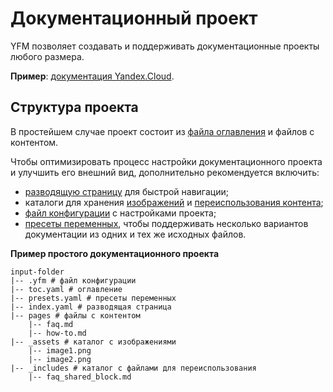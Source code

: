 # Документационный проект

YFM позволяет создавать и поддерживать документационные проекты любого размера.

**Пример**: [документация Yandex.Cloud](https://github.com/yandex-cloud/docs).

## Структура проекта

В простейшем случае проект состоит из [файла оглавления](./toc.md) и файлов с контентом. 

Чтобы оптимизировать процесс настройки документационного проекта и улучшить его внешний вид, дополнительно рекомендуется включить:

* [разводящую страницу](./leading-page.md) для быстрой навигации;
* каталоги для хранения [изображений](../syntax/media.md#images) и [переиспользования контента](./includes.md);
* [файл конфигурации](./config.md) с настройками проекта;
* [пресеты переменных](./presets.md), чтобы  поддерживать несколько вариантов документации из одних и тех же исходных файлов.


**Пример простого документационного проекта**

```
input-folder
|-- .yfm # файл конфигурации
|-- toc.yaml # оглавление
|-- presets.yaml # пресеты переменных
|-- index.yaml # разводящая страница
|-- pages # файлы с контентом
    |-- faq.md
    |-- how-to.md
|-- _assets # каталог с изображениями
    |-- image1.png
    |-- image2.png
|-- _includes # каталог с файлами для переиспользования
    |-- faq_shared_block.md
```
